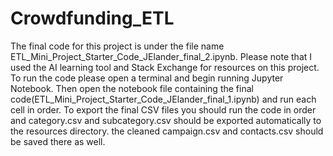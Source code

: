 # Crowdfunding_ETL
The final code for this project is under the file name ETL_Mini_Project_Starter_Code_JElander_final_2.ipynb. Please note that I used the AI learning tool and Stack Exchange for resources on this project.
To run the code please open a terminal and begin running Jupyter Notebook. Then open the notebook file containing the final code(ETL_Mini_Project_Starter_Code_JElander_final_1.ipynb) and run each cell in order.
To export the final CSV files you should run the code in order and category.csv and subcategory.csv should be exported automatically to the resources directory. the cleaned campaign.csv and contacts.csv should be saved there as well.

